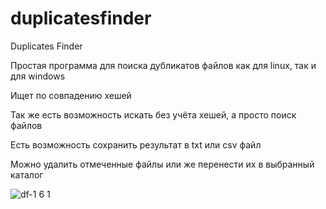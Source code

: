 # duplicatesfinder
Duplicates Finder

Простая программа для поиска дубликатов файлов как для linux, так и для windows

<p>Ищет по совпадению хешей</p>
<p>Так же есть возможность искать без учёта хешей, а просто поиск файлов</p>
<p>Есть возможность сохранить результат в txt или csv файл</p>
<p>Можно удалить отмеченные файлы или же перенести их в выбранный каталог</p>

![df-1 6 1](https://user-images.githubusercontent.com/3010487/195313328-80457c5f-bf16-4683-ac13-ccf65c6bd097.png)
